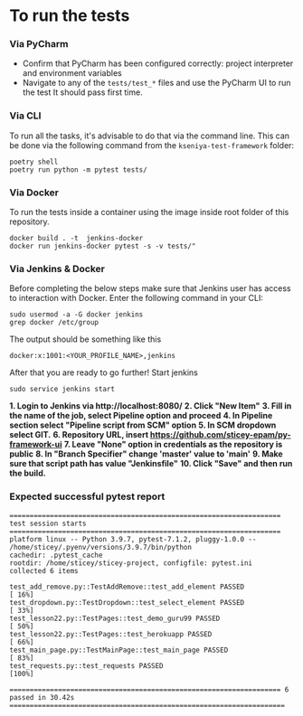 # To run the tests

### Via PyCharm
- Confirm that PyCharm has been configured correctly: project interpreter and environment variables
- Navigate to any of the `tests/test_*` files and use the PyCharm UI to run the test
It should pass first time.

### Via CLI

To run all the tasks, it's advisable to do that via the command line. This can be done via the following command
from the `kseniya-test-framework` folder:

```shell
poetry shell
poetry run python -m pytest tests/
```

### Via Docker

To run the tests inside a container using the image inside root folder of this repository.

```shell
docker build . -t  jenkins-docker 
docker run jenkins-docker pytest -s -v tests/"
```

### Via Jenkins & Docker

Before completing the below steps make sure that Jenkins user has access to interaction with Docker. Enter the following command in your CLI:
```
sudo usermod -a -G docker jenkins
grep docker /etc/group
```
The output should be something like this 
```
docker:x:1001:<YOUR_PROFILE_NAME>,jenkins
```

After that you are ready to go further!
Start jenkins 
```
sudo service jenkins start
```

**1. Login to Jenkins via http://localhost:8080/**
**2. Click "New Item"**
**3. Fill in the name of the job, select Pipeline option and proceed**
**4. In **Pipeline** section select "Pipeline script from SCM" option**
**5. In SCM dropdown select GIT.**
**6. Repository URL, insert https://github.com/sticey-epam/py-framework-ui**
**7. Leave "None" option in credentials as the repository is public**
**8. In "Branch Specifier" change 'master' value to 'main'**
**9. Make sure that script path has value "Jenkinsfile"**
**10. Click "Save" and then run the build.**



### Expected successful pytest report
```
=================================================================== test session starts ===================================================================
platform linux -- Python 3.9.7, pytest-7.1.2, pluggy-1.0.0 -- /home/sticey/.pyenv/versions/3.9.7/bin/python
cachedir: .pytest_cache
rootdir: /home/sticey/sticey-project, configfile: pytest.ini
collected 6 items                                                                                                                                         

test_add_remove.py::TestAddRemove::test_add_element PASSED                                                                                          [ 16%]
test_dropdown.py::TestDropdown::test_select_element PASSED                                                                                          [ 33%]
test_lesson22.py::TestPages::test_demo_guru99 PASSED                                                                                                [ 50%]
test_lesson22.py::TestPages::test_herokuapp PASSED                                                                                                  [ 66%]
test_main_page.py::TestMainPage::test_main_page PASSED                                                                                              [ 83%]
test_requests.py::test_requests PASSED                                                                                                              [100%]

=================================================================== 6 passed in 30.42s ====================================================================
```